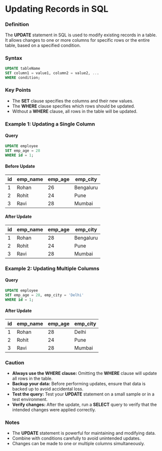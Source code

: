 # Updating Records in SQL

### Definition
The **UPDATE** statement in SQL is used to modify existing records in a table. It allows changes to one or more columns for specific rows or the entire table, based on a specified condition.

### Syntax
```sql
UPDATE tableName
SET column1 = value1, column2 = value2, ...
WHERE condition;
```

### Key Points
- The **SET** clause specifies the columns and their new values.
- The **WHERE** clause specifies which rows should be updated.
- Without a **WHERE** clause, all rows in the table will be updated.

### Example 1: Updating a Single Column
#### Query
```sql
UPDATE employee
SET emp_age = 28
WHERE id = 1;
```

#### Before Update
| id | emp_name | emp_age | emp_city   |
|----|----------|---------|------------|
| 1  | Rohan    | 26      | Bengaluru  |
| 2  | Rohit    | 24      | Pune       |
| 3  | Ravi     | 28      | Mumbai     |

#### After Update
| id | emp_name | emp_age | emp_city   |
|----|----------|---------|------------|
| 1  | Rohan    | 28      | Bengaluru  |
| 2  | Rohit    | 24      | Pune       |
| 3  | Ravi     | 28      | Mumbai     |

### Example 2: Updating Multiple Columns
#### Query
```sql
UPDATE employee
SET emp_age = 28, emp_city = 'Delhi'
WHERE id = 1;
```

#### After Update
| id | emp_name | emp_age | emp_city |
|----|----------|---------|----------|
| 1  | Rohan    | 28      | Delhi    |
| 2  | Rohit    | 24      | Pune     |
| 3  | Ravi     | 28      | Mumbai   |

### Caution
- **Always use the WHERE clause:** Omitting the **WHERE** clause will update all rows in the table.
- **Backup your data:** Before performing updates, ensure that data is backed up to avoid accidental loss.
- **Test the query:** Test your **UPDATE** statement on a small sample or in a test environment.
- **Verify changes:** After the update, run a **SELECT** query to verify that the intended changes were applied correctly.

### Notes
- The **UPDATE** statement is powerful for maintaining and modifying data.
- Combine with conditions carefully to avoid unintended updates.
- Changes can be made to one or multiple columns simultaneously.

